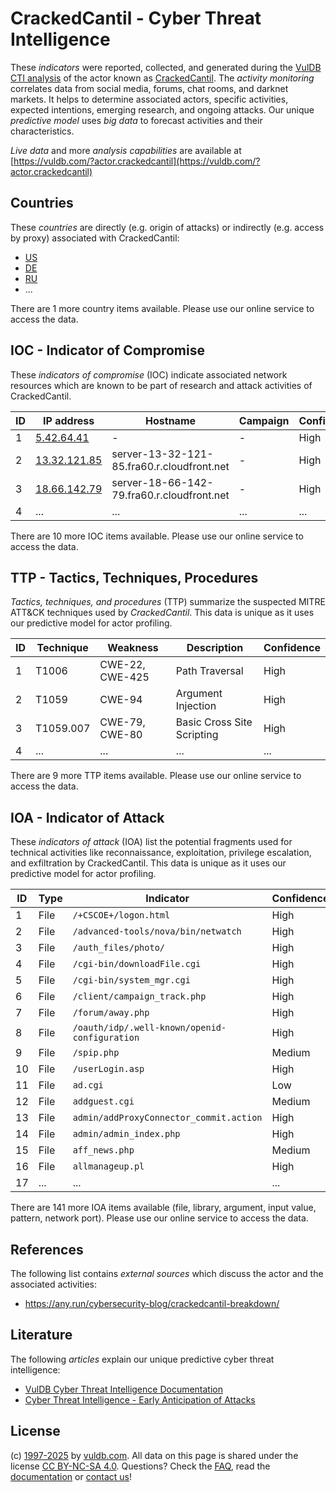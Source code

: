 # CrackedCantil - Cyber Threat Intelligence

These _indicators_ were reported, collected, and generated during the [VulDB CTI analysis](https://vuldb.com/?kb.cti) of the actor known as [CrackedCantil](https://vuldb.com/?actor.crackedcantil). The _activity monitoring_ correlates data from social media, forums, chat rooms, and darknet markets. It helps to determine associated actors, specific activities, expected intentions, emerging research, and ongoing attacks. Our unique _predictive model_ uses _big data_ to forecast activities and their characteristics.

_Live data_ and more _analysis capabilities_ are available at [https://vuldb.com/?actor.crackedcantil](https://vuldb.com/?actor.crackedcantil)

## Countries

These _countries_ are directly (e.g. origin of attacks) or indirectly (e.g. access by proxy) associated with CrackedCantil:

* [US](https://vuldb.com/?country.us)
* [DE](https://vuldb.com/?country.de)
* [RU](https://vuldb.com/?country.ru)
* ...

There are 1 more country items available. Please use our online service to access the data.

## IOC - Indicator of Compromise

These _indicators of compromise_ (IOC) indicate associated network resources which are known to be part of research and attack activities of CrackedCantil.

ID | IP address | Hostname | Campaign | Confidence
-- | ---------- | -------- | -------- | ----------
1 | [5.42.64.41](https://vuldb.com/?ip.5.42.64.41) | - | - | High
2 | [13.32.121.85](https://vuldb.com/?ip.13.32.121.85) | server-13-32-121-85.fra60.r.cloudfront.net | - | High
3 | [18.66.142.79](https://vuldb.com/?ip.18.66.142.79) | server-18-66-142-79.fra60.r.cloudfront.net | - | High
4 | ... | ... | ... | ...

There are 10 more IOC items available. Please use our online service to access the data.

## TTP - Tactics, Techniques, Procedures

_Tactics, techniques, and procedures_ (TTP) summarize the suspected MITRE ATT&CK techniques used by _CrackedCantil_. This data is unique as it uses our predictive model for actor profiling.

ID | Technique | Weakness | Description | Confidence
-- | --------- | -------- | ----------- | ----------
1 | T1006 | CWE-22, CWE-425 | Path Traversal | High
2 | T1059 | CWE-94 | Argument Injection | High
3 | T1059.007 | CWE-79, CWE-80 | Basic Cross Site Scripting | High
4 | ... | ... | ... | ...

There are 9 more TTP items available. Please use our online service to access the data.

## IOA - Indicator of Attack

These _indicators of attack_ (IOA) list the potential fragments used for technical activities like reconnaissance, exploitation, privilege escalation, and exfiltration by CrackedCantil. This data is unique as it uses our predictive model for actor profiling.

ID | Type | Indicator | Confidence
-- | ---- | --------- | ----------
1 | File | `/+CSCOE+/logon.html` | High
2 | File | `/advanced-tools/nova/bin/netwatch` | High
3 | File | `/auth_files/photo/` | High
4 | File | `/cgi-bin/downloadFile.cgi` | High
5 | File | `/cgi-bin/system_mgr.cgi` | High
6 | File | `/client/campaign_track.php` | High
7 | File | `/forum/away.php` | High
8 | File | `/oauth/idp/.well-known/openid-configuration` | High
9 | File | `/spip.php` | Medium
10 | File | `/userLogin.asp` | High
11 | File | `ad.cgi` | Low
12 | File | `addguest.cgi` | Medium
13 | File | `admin/addProxyConnector_commit.action` | High
14 | File | `admin/admin_index.php` | High
15 | File | `aff_news.php` | Medium
16 | File | `allmanageup.pl` | High
17 | ... | ... | ...

There are 141 more IOA items available (file, library, argument, input value, pattern, network port). Please use our online service to access the data.

## References

The following list contains _external sources_ which discuss the actor and the associated activities:

* https://any.run/cybersecurity-blog/crackedcantil-breakdown/

## Literature

The following _articles_ explain our unique predictive cyber threat intelligence:

* [VulDB Cyber Threat Intelligence Documentation](https://vuldb.com/?kb.cti)
* [Cyber Threat Intelligence - Early Anticipation of Attacks](https://www.scip.ch/en/?labs.20201022)

## License

(c) [1997-2025](https://vuldb.com/?kb.changelog) by [vuldb.com](https://vuldb.com/?kb.about). All data on this page is shared under the license [CC BY-NC-SA 4.0](https://creativecommons.org/licenses/by-nc-sa/4.0/). Questions? Check the [FAQ](https://vuldb.com/?kb.faq), read the [documentation](https://vuldb.com/?kb) or [contact us](https://vuldb.com/?contact)!
